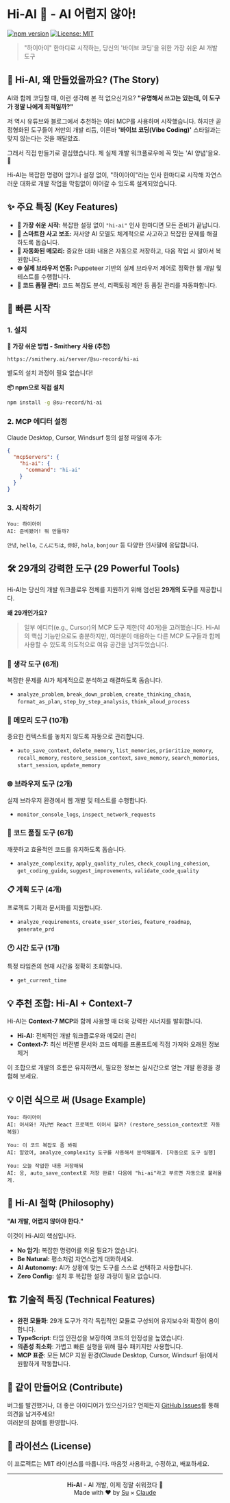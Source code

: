 # Hi-AI 🤖 - AI 어렵지 않아!

[![npm version](https://badge.fury.io/js/@su-record%2Fhi-ai.svg)](https://www.npmjs.com/package/@su-record/hi-ai)
[![License: MIT](https://img.shields.io/badge/License-MIT-yellow.svg)](https://opensource.org/licenses/MIT)

> "하이아이" 한마디로 시작하는, 당신의 '바이브 코딩'을 위한 가장 쉬운 AI 개발 도구

## 🎯 Hi-AI, 왜 만들었을까요? (The Story)

AI와 함께 코딩할 때, 이런 생각해 본 적 없으신가요?
**"유명해서 쓰고는 있는데, 이 도구가 정말 나에게 최적일까?"**

저 역시 유튜브와 블로그에서 추천하는 여러 MCP를 사용하며 시작했습니다. 하지만 곧 정형화된 도구들이 저만의 개발 리듬, 이른바 **'바이브 코딩(Vibe Coding)'** 스타일과는 맞지 않는다는 것을 깨달았죠.

그래서 직접 만들기로 결심했습니다. 제 실제 개발 워크플로우에 꼭 맞는 'AI 양념'을요. 🧂

Hi-AI는 복잡한 명령어 암기나 설정 없이, "하이아이"라는 인사 한마디로 시작해 자연스러운 대화로 개발 작업을 막힘없이 이어갈 수 있도록 설계되었습니다.

## ✨ 주요 특징 (Key Features)

- **🙌 가장 쉬운 시작:** 복잡한 설정 없이 `"hi-ai"` 인사 한마디면 모든 준비가 끝납니다.
- **🧠 스마트한 사고 보조:** 저사양 AI 모델도 체계적으로 사고하고 복잡한 문제를 해결하도록 돕습니다.
- **💾 자동화된 메모리:** 중요한 대화 내용은 자동으로 저장하고, 다음 작업 시 알아서 복원합니다.
- **🌐 실제 브라우저 연동:** Puppeteer 기반의 실제 브라우저 제어로 정확한 웹 개발 및 테스트를 수행합니다.
- **📏 코드 품질 관리:** 코드 복잡도 분석, 리팩토링 제안 등 품질 관리를 자동화합니다.

## 🚀 빠른 시작

### 1. 설치

**🎯 가장 쉬운 방법 - Smithery 사용 (추천)**
```
https://smithery.ai/server/@su-record/hi-ai
```
별도의 설치 과정이 필요 없습니다!

**📦 npm으로 직접 설치**
```bash
npm install -g @su-record/hi-ai
```

### 2. MCP 에디터 설정

Claude Desktop, Cursor, Windsurf 등의 설정 파일에 추가:

```json
{
  "mcpServers": {
    "hi-ai": {
      "command": "hi-ai"
    }
  }
}
```

### 3. 시작하기

```
You: 하이아이
AI: 준비됐어! 뭐 만들까?
```

`안녕`, `hello`, `こんにちは`, `你好`, `hola`, `bonjour` 등 다양한 인사말에 응답합니다.


## 🛠️ 29개의 강력한 도구 (29 Powerful Tools)

Hi-AI는 당신의 개발 워크플로우 전체를 지원하기 위해 엄선된 **29개의 도구**를 제공합니다.

**왜 29개인가요?**

> 일부 에디터(e.g., Cursor)의 MCP 도구 제한(약 40개)을 고려했습니다. Hi-AI의 핵심 기능만으로도 충분하지만, 여러분이 애용하는 다른 MCP 도구들과 함께 사용할 수 있도록 의도적으로 여유 공간을 남겨두었습니다.

### 🧠 생각 도구 (6개)

복잡한 문제를 AI가 체계적으로 분석하고 해결하도록 돕습니다.

- `analyze_problem`, `break_down_problem`, `create_thinking_chain`, `format_as_plan`, `step_by_step_analysis`, `think_aloud_process`

### 💾 메모리 도구 (10개)

중요한 컨텍스트를 놓치지 않도록 자동으로 관리합니다.

- `auto_save_context`, `delete_memory`, `list_memories`, `prioritize_memory`, `recall_memory`, `restore_session_context`, `save_memory`, `search_memories`, `start_session`, `update_memory`

### 🌐 브라우저 도구 (2개)

실제 브라우저 환경에서 웹 개발 및 테스트를 수행합니다.

- `monitor_console_logs`, `inspect_network_requests`

### 📏 코드 품질 도구 (6개)

깨끗하고 효율적인 코드를 유지하도록 돕습니다.

- `analyze_complexity`, `apply_quality_rules`, `check_coupling_cohesion`, `get_coding_guide`, `suggest_improvements`, `validate_code_quality`

### 📋 계획 도구 (4개)

프로젝트 기획과 문서화를 지원합니다.

- `analyze_requirements`, `create_user_stories`, `feature_roadmap`, `generate_prd`

### 🕐 시간 도구 (1개)

특정 타임존의 현재 시간을 정확히 조회합니다.

- `get_current_time`

## 💡 추천 조합: Hi-AI + Context-7

Hi-AI는 **Context-7 MCP**와 함께 사용할 때 더욱 강력한 시너지를 발휘합니다.

- **Hi-AI:** 전체적인 개발 워크플로우와 메모리 관리
- **Context-7:** 최신 버전별 문서와 코드 예제를 프롬프트에 직접 가져와 오래된 정보 제거

이 조합으로 개발의 흐름은 유지하면서, 필요한 정보는 실시간으로 얻는 개발 환경을 경험해 보세요.

## 💡 이런 식으로 써 (Usage Example)

```
You: 하이아이
AI: 어서와! 지난번 React 프로젝트 이어서 할까? (restore_session_context로 자동 복원)

You: 이 코드 복잡도 좀 봐줘
AI: 알았어, analyze_complexity 도구를 사용해서 분석해볼게. [자동으로 도구 실행]

You: 오늘 작업한 내용 저장해둬
AI: 응, auto_save_context로 저장 완료! 다음에 "hi-ai"라고 부르면 자동으로 불러올게.
```

## 🎯 Hi-AI 철학 (Philosophy)

**"AI 개발, 어렵지 않아야 한다."**

이것이 Hi-AI의 핵심입니다.

- **No 암기:** 복잡한 명령어를 외울 필요가 없습니다.
- **Be Natural:** 평소처럼 자연스럽게 대화하세요.
- **AI Autonomy:** AI가 상황에 맞는 도구를 스스로 선택하고 사용합니다.
- **Zero Config:** 설치 후 복잡한 설정 과정이 필요 없습니다.

## 🏗️ 기술적 특징 (Technical Features)

- **완전 모듈화**: 29개 도구가 각각 독립적인 모듈로 구성되어 유지보수와 확장이 용이합니다.
- **TypeScript**: 타입 안전성을 보장하여 코드의 안정성을 높였습니다.
- **의존성 최소화**: 가볍고 빠른 실행을 위해 필수 패키지만 사용합니다.
- **MCP 표준**: 모든 MCP 지원 환경(Claude Desktop, Cursor, Windsurf 등)에서 원활하게 작동합니다.

## 🤝 같이 만들어요 (Contribute)

버그를 발견했거나, 더 좋은 아이디어가 있으신가요? 언제든지 [GitHub Issues](https://github.com/su-record/hi-ai/issues)를 통해 의견을 남겨주세요!<br />
여러분의 참여를 환영합니다.

## 📄 라이선스 (License)

이 프로젝트는 MIT 라이선스를 따릅니다. 마음껏 사용하고, 수정하고, 배포하세요.

---

<p align="center">
<strong>Hi-AI</strong> - AI 개발, 이제 정말 쉬워졌다 🚀<br>
Made with ❤️ by <a href="https://github.com/su-record">Su</a> × <a href="https://claude.ai">Claude</a>
</p>
